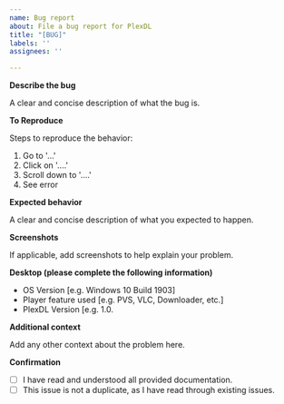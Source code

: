 ```yaml
---
name: Bug report
about: File a bug report for PlexDL
title: "[BUG]"
labels: ''
assignees: ''

---
```


**Describe the bug**

A clear and concise description of what the bug is.

**To Reproduce**

Steps to reproduce the behavior:
1. Go to '...'
2. Click on '....'
3. Scroll down to '....'
4. See error

**Expected behavior**

A clear and concise description of what you expected to happen.

**Screenshots**

If applicable, add screenshots to help explain your problem.

**Desktop (please complete the following information)**

 - OS Version [e.g. Windows 10 Build 1903]
 - Player feature used [e.g. PVS, VLC, Downloader, etc.]
 - PlexDL Version [e.g. 1.0.

**Additional context**

Add any other context about the problem here.

**Confirmation**

- [ ] I have read and understood all provided documentation.
- [ ] This issue is not a duplicate, as I have read through existing issues.
